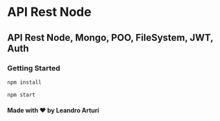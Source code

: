 # API Rest Node

## API Rest Node, Mongo, POO, FileSystem, JWT, Auth

### Getting Started

```bash
npm install
```

```bash
npm start
```

#### Made with ❤️ by Leandro Arturi
